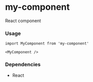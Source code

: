 my-component
=====================

React component

### Usage

```
import MyComponent from 'my-component'

<MyComponent />
```

### Dependencies

* React
